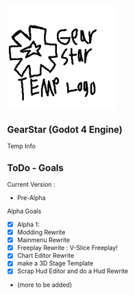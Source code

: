 ![image](https://github.com/HTGM1/GearStar/blob/GearStar-Engine-Dev/Art/GSTemp.png)
---
## GearStar (Godot 4 Engine)
Temp Info

## ToDo - Goals
Current Version :
- Pre-Alpha

Alpha Goals 
- [X] Alpha 1:
-   [X] Modding Rewrite 
-   [X] Mainmenu Rewrite
-   [X] Freeplay Rewrite : V-Slice Freeplay! 
-   [X] Chart Editor Rewrite 
-   [X] make a 3D Stage Template 
-   [X] Scrap Hud Editor and do a Hud Rewrite 
-   (more to be added)